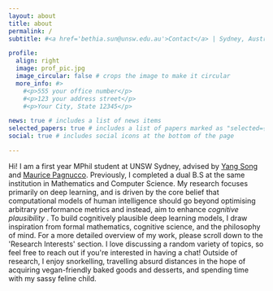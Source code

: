 ```yaml
---
layout: about
title: about
permalink: /
subtitle: #<a href='bethia.sun@unsw.edu.au'>Contact</a> | Sydney, Australia

profile:
  align: right
  image: prof_pic.jpg
  image_circular: false # crops the image to make it circular
  more_info: #>
    #<p>555 your office number</p>
    #<p>123 your address street</p>
    #<p>Your City, State 12345</p>

news: true # includes a list of news items
selected_papers: true # includes a list of papers marked as "selected={true}"
social: true # includes social icons at the bottom of the page

---
```


Hi! I am a first year MPhil student at UNSW Sydney, advised by [Yang Song](https://cgi.cse.unsw.edu.au/~ysong/) and [Maurice Pagnucco](https://cgi.cse.unsw.edu.au/~morri/). Previously, I completed a dual B.S at the same institution in Mathematics and Computer Science. My research focuses primarily on deep learning, and is driven by the core belief that computational models of human intelligence should go beyond optimising arbitrary performance metrics and instead, aim to enhance <i> cognitive plausibility </i>. To build cognitively plausible deep learning models, I draw inspiration from formal mathematics, cognitive science, and the philosophy of mind. For a more detailed overview of my work, please scroll down to the 'Research Interests' section. 
I love discussing a random variety of topics, so feel free to reach out if you're interested in having a chat!
Outside of research, I enjoy snorkelling, travelling absurd distances in the hope of acquiring vegan-friendly baked goods and desserts, and spending time with my sassy feline child. 